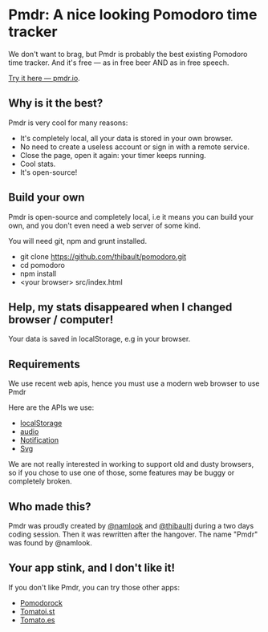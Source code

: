 Pmdr: A nice looking Pomodoro time tracker
==========================================

We don't want to brag, but Pmdr is probably the best existing Pomodoro time
tracker. And it's free — as in free beer AND as in free speech.

[Try it here — pmdr.io](http://pmdr.io/).

Why is it the best?
-------------------

Pmdr is very cool for many reasons:

 * It's completely local, all your data is stored in your own browser.
 * No need to create a useless account or sign in with a remote service.
 * Close the page, open it again: your timer keeps running.
 * Cool stats.
 * It's open-source!

Build your own
--------------

Pmdr is open-source and completely local, i.e it means you can build your own,
and you don't even need a web server of some kind.

You will need git, npm and grunt installed.

 * git clone https://github.com/thibault/pomodoro.git
 * cd pomodoro
 * npm install
 * &lt;your browser&gt; src/index.html

Help, my stats disappeared when I changed browser / computer!
-------------------------------------------------------------

Your data is saved in localStorage, e.g in your browser.

Requirements
------------

We use recent web apis, hence you must use a modern web browser to use
Pmdr

Here are the APIs we use:

 * [localStorage](https://developer.mozilla.org/en-US/docs/Web/Guide/API/DOM/Storage)
 * [audio](https://developer.mozilla.org/fr/docs/Web/HTML/Element/audio)
 * [Notification](https://developer.mozilla.org/en-US/docs/Web/API/notification)
 * [Svg](https://developer.mozilla.org/en-US/docs/Web/SVG)


We are not really interested in working to support old and dusty browsers, so if
you chose to use one of those, some features may be buggy or completely broken.

Who made this?
--------------

Pmdr was proudly created by [@namlook](http://elkorado.com/) and
[@thibaultj](http://miximum.fr/) during a two days coding session. Then it was
rewritten after the hangover. The name "Pmdr" was found by @namlook.


Your app stink, and I don't like it!
------------------------------------

If you don't like Pmdr, you can try those other apps:

 * [Pomodorock](http://brunobord.github.io/pomodorock/)
 * [Tomatoi.st](http://tomatoi.st/)
 * [Tomato.es](http://tomato.es/)

